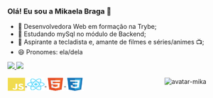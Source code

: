 ### Olá! Eu sou a Mikaela Braga 👋

- 🔭 Desenvolvedora Web em formação na Trybe;
- 🌱 Estudando mySql no módulo de Backend;
- 🎹 Aspirante a tecladista e, amante de filmes e séries/animes 📺;
- 😄 Pronomes: ela/dela

 <div>
  <a href="https://github.com/MikaelaBraga">
  <img height="150em" src="https://github-readme-stats.vercel.app/api?username=MikaelaBraga&show_icons=true&theme=gruvbox&include_all_commits=true&count_private=true"/>
  <img height="150em" src="https://github-readme-stats.vercel.app/api/top-langs/?username=MikaelaBraga&layout=compact&langs_count=7&theme=gruvbox"/>
</div>
 <div style="display: inline_block"><br>
  <img align="center" alt="Icon-Js" height="30" width="40" src="https://raw.githubusercontent.com/devicons/devicon/master/icons/javascript/javascript-plain.svg">
  <img align="center" alt="Icon-React" height="30" width="40" src="https://raw.githubusercontent.com/devicons/devicon/master/icons/react/react-original.svg">
  <img align="center" alt="icon-HTML" height="30" width="40" src="https://raw.githubusercontent.com/devicons/devicon/master/icons/html5/html5-original.svg">
  <img align="center" alt="Icon-CSS" height="30" width="40" src="https://raw.githubusercontent.com/devicons/devicon/master/icons/css3/css3-original.svg">
  <img align="right" height="150" width="150" alt="avatar-mika" src="https://share-cdn.picrew.me/shareImg/org/202109/338224_tW8cdvAV.png">
</div>
  
  ##
  
<!-- <div> 
 <a href="https://www.linkedin.com/in/mikaela-braga/" target="_blank"><img src="https://img.shields.io/badge/-LinkedIn-%230077B5?style=for-the-badge&logo=linkedin&logoColor=white" target="_blank"></a> 
 
  ![Snake animation](https://github.com/MikaelaBraga/MikaelaBraga/blob/output/github-contribution-grid-snake.svg)
</div> -->

